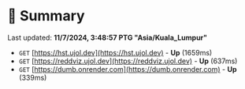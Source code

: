 # 📖 Summary
Last updated: **11/7/2024, 3:48:57 PTG "Asia/Kuala_Lumpur"**

- `GET` [https://hst.ujol.dev](https://hst.ujol.dev) - **Up** (1659ms)
- `GET` [https://reddviz.ujol.dev](https://reddviz.ujol.dev) - **Up** (637ms)
- `GET` [https://dumb.onrender.com](https://dumb.onrender.com) - **Up** (339ms)
